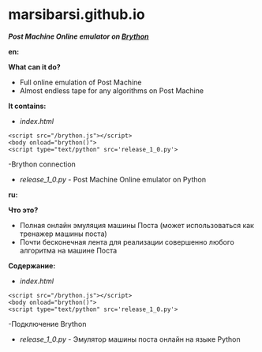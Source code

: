 # marsibarsi.github.io

***Post Machine Online emulator on [Brython](https://github.com/brython-dev/brython/ "Github page")***

**en:**

**What can it do?**
- Full online emulation of Post Machine
- Almost endless tape for any algorithms on Post Machine

**It contains:**
- *index.html*
```
<script src="/brython.js"></script>
<body onload="brython()">
<script type="text/python" src='release_1_0.py'>
```
-Brython connection
- *release_1_0.py* - Post Machine Online emulator on Python

**ru:**

**Что это?**
- Полная онлайн эмуляция машины Поста (может использоваться как тренажер машины поста)
- Почти бесконечная лента для реализации совершенно любого алгоритма на машине Поста

**Содержание:**
- *index.html*
```
<script src="/brython.js"></script>
<body onload="brython()">
<script type="text/python" src='release_1_0.py'>
```
-Подключение Brython
- *release_1_0.py* - Эмулятор машины поста онлайн на языке Python
